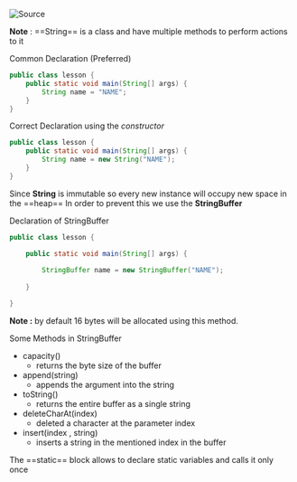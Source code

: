 ![Source](https://youtu.be/cV-sOpOgof8?list=PLsyeobzWxl7pe_IiTfNyr55kwJPWbgxB5)

**Note** : ==String== is a class and have multiple methods to perform actions to it

Common Declaration (Preferred)
```java
public class lesson {
	public static void main(String[] args) {
		String name = "NAME";
	}
}
```

Correct Declaration using the *constructor*
```java
public class lesson {
	public static void main(String[] args) {
		String name = new String("NAME");
	}
}
```

Since **String** is immutable so every new instance will occupy new space in the ==heap==
In order to prevent this we use the **StringBuffer**

Declaration of StringBuffer
```java
public class lesson {

	public static void main(String[] args) {
	
		StringBuffer name = new StringBuffer("NAME");
	
	}

}
```
**Note :** by default 16 bytes will be allocated using this method.

Some Methods in StringBuffer
- capacity()
	- returns the byte size of the buffer
- append(string)
	- appends the argument into the string
- toString()
	- returns the entire buffer as a single string
- deleteCharAt(index)
	- deleted a character at the parameter index
- insert(index , string)
	- inserts a string in the mentioned index in the buffer

The ==static== block allows to declare static variables and calls it only once